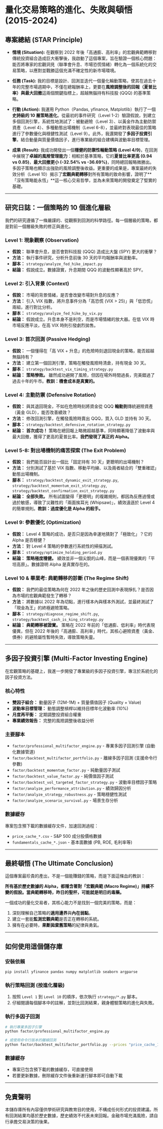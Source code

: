 # 量化交易策略的進化、失敗與頓悟 (2015-2024)

## 專案總結 (STAR Principle)

- **情境 (Situation):**
  在觀察到 2022 年後「高通膨、高利率」的宏觀典範轉移對傳統投資組合造成巨大衝擊後，我啟動了這個專案，旨在驗證一個核心問題：能否將專家的宏觀洞見（聯準會升息、市場恐慌情緒）轉化為一個系統化的交易策略，以應對並戰勝這個充滿不確定性的新市場環境。

- **任務 (Task):**
  我的目標是設計、回測並迭代一個量化輪動策略，使其在過去十年的完整市場週期中，不僅在總報酬率上，更要在**風險調整後的回報（夏普比率）與最大回撤**這兩個關鍵指標上，超越無腦持有科技股 (QQQ) 的基準策略。

- **行動 (Action):**
  我運用 Python（Pandas, yfinance, Matplotlib）執行了一個**史詩級的 10 層策略進化**。從最初的事件研究（Level 1-2）驗證假說，到建立多個回測引擎，系統性地測試了：被動避險（Level 3）、以黃金作為主動防禦資產（Level 4）、多種動態出場機制（Level 6-8），並最終對表現最佳的策略進行了參數優化與穩健性測試（Level 9）。此外，我還開發了**多因子投資引擎**，結合動量與質量價值因子，進行專業級的組合建構與波動率目標管理。

- **成果 (Result):**
  我成功開發出一個**穩健的防禦性輪動策略 (Level 4/9)**，在回測中展現了**卓越的風險管理能力**：相較於基準策略，它的**夏普比率更高 (0.94 vs 0.85)**，**最大回撤更小 (-32.54% vs -36.69%)**，同時總回報略微勝出。多因子策略也顯示出強勁的風險調整後收益。更重要的成果是，專案最終的失效分析（Level 10）揭示了**宏觀典範轉移**對所有策略的致命影響，證明了**「沒有策略能永恆」**這一核心交易哲學，並為未來策略的開發奠定了堅實的基礎。

---

## 研究日誌：一個策略的 10 個進化層級

我們的研究遵循了一條嚴謹的、從觀察到回測的科學路徑。每一個層級的策略，都是對前一個層級失敗的修正與進化。

### Level 1: 現象觀察 (Observation)

- **假說：** 聯準會升息，是否會對科技股 (QQQ) 造成比大盤 (SPY) 更大的衝擊？
- **方法：** 執行事件研究，分析升息前後 30 天的平均報酬率與波動率。
- **腳本：** `strategy/analyze_fed_hike_impact.py`
- **結論：** 假說成立。數據證實，升息期間 QQQ 的波動性顯著高於 SPY。

### Level 2: 引入背景 (Context)

- **假說：** 市場的背景情緒，是否會改變市場對升息的反應？
- **方法：** 引入 VIX 指數，將升息事件分為「高恐慌 (VIX > 25)」與「低恐慌」兩組，進行對比分析。
- **腳本：** `strategy/analyze_fed_hike_by_vix.py`
- **結論：** 假說成立。升息本身不是利空，而是市場情緒的放大器。在低 VIX 時市場反應平淡，在高 VIX 時則引發劇烈拋售。

### Level 3: 首次回測 (Passive Hedging)

- **假說：** 一個懂得在「高 VIX + 升息」的危險時刻退回現金的策略，能否超越無腦持有？
- **方法：** 建立第一個回測引擎，策略在觸發風險時清倉，持有現金 30 天。
- **腳本：** `strategy/backtest_vix_timing_strategy.py`
- **結論：** **策略慘敗。** 雖然成功避開了風險，但因在場外時間過長，完美錯過了過去十年的牛市。**教訓：機會成本是真實的。**

### Level 4: 主動防禦 (Defensive Rotation)

- **假說：** 與其退回現金，不如在危險時刻將資金從 QQQ **輪動到**傳統避險資產（黃金 GLD），能否改善績效？
- **方法：** 修改回測引擎，在觸發風險時賣出 QQQ，買入 GLD 並持有 30 天。
- **腳本：** `strategy/backtest_defensive_rotation_strategy.py`
- **結論：** **首次成功！** 策略在總回報上略微超越基準，同時顯著降低了波動率與最大回撤，獲得了更高的夏普比率。**我們發現了真正的 Alpha。**

### Level 5-8: 對出場機制的痛苦探索 (The Exit Problem)

- **假說：** 我們能否設計出一個比「固定持有 30 天」更聰明的出場機制？
- **方法：** 分別測試了基於 VIX 指數、移動平均線、以及兩者結合的「雙重確認」動態出場機制。
- **腳本：** `strategy/backtest_dynamic_exit_strategy.py`, `strategy/backtest_momentum_exit_strategy.py`, `strategy/backtest_confirmation_exit_strategy.py`
- **結論：** **全部失敗。** 所有試圖變得「更聰明」的複雜規則，都因為反應過慢或過於敏感，導致了災難性的「兩面挨耳光 (Whipsaw)」，績效遠遜於 Level 4 的簡單規則。**教訓：過度優化是 Alpha 的殺手。**

### Level 9: 參數優化 (Optimization)

- **假說：** Level 4 策略的成功，是否只是因為幸運地猜對了「極致化」？它的 Alpha 是否穩健？
- **方法：** 對 Level 4 策略的參數進行系統性的掃描測試。
- **腳本：** `strategy/optimize_holding_period.py`
- **結論：** **策略極度穩健。** 績效並非一個尖銳的山峰，而是一個表現優異的「平坦高原」。數據證明 Alpha 是真實存在的。

### Level 10 & 畢業考: 典範轉移的診斷 (The Regime Shift)

- **假說：** 我們的最佳策略為何在 2022 年之後的歷史回測中表現掙扎？是否因為市場的宏觀典範發生了轉移？
- **方法：** 將數據以 2022 年為切點，進行樣本內與樣本外測試，並最終測試了「現金為王」的終極避險策略。
- **腳本：** `strategy/diagnose_regime_shift.py`, `strategy/backtest_cash_is_king_strategy.py`
- **結論：** **典範轉移被證實。** 策略在 2022 年前的「低通膨、低利率」時代表現優異，但在 2022 年後的「高通膨、高利率」時代，其核心避險資產（黃金、債券）的避險屬性暫時失效，導致策略失靈。

---

## 多因子投資引擎 (Multi-Factor Investing Engine)

在宏觀策略的基礎上，我進一步開發了專業級的多因子投資引擎，專注於系統化的因子投資方法。

### 核心特性

- **雙因子組合：** 動量因子 (12M-1M) + 質量價值因子 (Quality + Value)
- **波動率目標管理：** 動態調整槓桿以維持目標年化波動率 (10%)
- **月度再平衡：** 定期調整投資組合權重
- **專業績效報告：** 完整的風險調整後收益分析

### 主要腳本

- `factor/professional_multifactor_engine.py` - 專業多因子回測引擎 (自動化數據管道)
- `factor/backtest_multifactor_portfolio.py` - 離線多因子回測 (支援命令行參數)
- `factor/backtest_momentum_factor.py` - 純動量因子測試
- `factor/backtest_value_factor.py` - 純價值因子測試
- `factor/backtest_vol_targeted_factor_strategy.py` - 波動率目標因子策略
- `factor/analyze_performance_attribution.py` - 績效歸因分析
- `factor/analyze_strategy_robustness.py` - 策略穩健性測試
- `factor/analyze_scenario_survival.py` - 場景生存分析

### 數據緩存

專案包含預下載的數據緩存文件，加速回測過程：

- `price_cache_*.csv` - S&P 500 成分股價格數據
- `fundamentals_cache_*.json` - 基本面數據 (PB, ROE, 毛利率等)

---

## 最終頓悟 (The Ultimate Conclusion)

這個專案最珍貴的產出，不是一個能賺錢的策略，而是下面這條血的教訓：

**所有基於歷史數據的 Alpha，都隱含著對「宏觀典範 (Macro Regime)」持續不變的假設。當典範轉移時，昨日的聖杯，可能就是明日的毒藥。**

一個成功的量化交易者，其核心能力不是找到一個完美的策略，而是：

1.  深刻理解自己策略的**適用邊界**與**內在弱點**。
2.  建立一套能**監測宏觀典範**是否正在轉移的系統。
3.  擁有在必要時，**果斷拋棄舊策略**的紀律與勇氣。

---

## 如何使用這個儲存庫

### 安裝依賴

```bash
pip install yfinance pandas numpy matplotlib seaborn argparse
```

### 執行策略回測 (按進化層級)

1.  按照 `Level 1` 到 `Level 10` 的順序，依次執行 `strategy/*.py` 腳本。
2.  仔細閱讀每個腳本中的註解，並對比回測結果，親身體驗策略的進化與失敗。

### 執行多因子回測

```bash
# 執行專業多因子引擎
python factor/professional_multifactor_engine.py

# 或使用命令行版本的離線回測
python factor/backtest_multifactor_portfolio.py --prices "price_cache_1995-01-01_to_2024-12-31_504_tickers.csv" --fundamentals "fundamentals_cache_503_tickers.json" --out "output"
```

### 數據緩存

- 專案已包含預下載的數據緩存，可直接使用
- 若要更新數據，刪除緩存文件後重新運行腳本即可自動下載

---

## 免責聲明

本儲存庫所有內容僅供學術研究與教育目的使用，不構成任何形式的投資建議。所有回測結果均基於歷史數據，歷史績效不代表未來回報。金融市場充滿風險，請自行承擔交易決策的後果。
